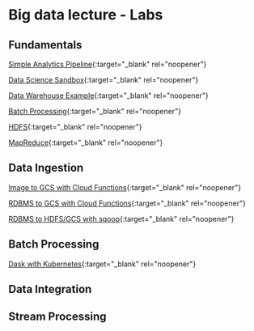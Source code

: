 # Big data lecture - Labs
## Fundamentals
[Simple Analytics Pipeline](https://pkuep.github.io/pk-bigdata/fundamentals_simple_analytics_pipeline){:target="_blank" rel="noopener"}

[Data Science Sandbox](https://pkuep.github.io/pk-bigdata/fundamentals_data_science_sandbox){:target="_blank" rel="noopener"}

[Data Warehouse Example](https://pkuep.github.io/pk-bigdata/fundamentals_data_warehouse_example){:target="_blank" rel="noopener"}

[Batch Processing](https://pkuep.github.io/pk-bigdata/fundamentals_batch_processing){:target="_blank" rel="noopener"}

[HDFS](https://pkuep.github.io/pk-bigdata/fundamentals_hdfs){:target="_blank" rel="noopener"}

[MapReduce](https://pkuep.github.io/pk-bigdata/fundamentals_mapreduce){:target="_blank" rel="noopener"}

## Data Ingestion

[Image to GCS with Cloud Functions](https://pkuep.github.io/pk-bigdata/batch_ingestion_cloudfunctionimage){:target="_blank" rel="noopener"}

[RDBMS to GCS with Cloud Functions](https://pkuep.github.io/pk-bigdata/batch_ingestion_cloudfunctionrdbms){:target="_blank" rel="noopener"}

[RDBMS to HDFS/GCS with sqoop](https://pkuep.github.io/pk-bigdata/batch_ingestion_sqoop){:target="_blank" rel="noopener"}

## Batch Processing

[Dask with Kubernetes](https://pkuep.github.io/pk-bigdata/batch_processing_dask){:target="_blank" rel="noopener"}

## Data Integration

## Stream Processing
